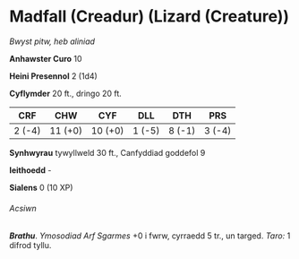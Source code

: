 # Madfall (Creadur) (Lizard (Creature))

*Bwyst pitw, heb aliniad*

**Anhawster Curo** 10

**Heini Presennol** 2 (1d4)

**Cyflymder** 20 ft., dringo 20 ft.

| CRF    | CHW     | CYF     | DLL    | DTH    | PRS    |
|--------|---------|---------|--------|--------|--------|
| 2 (-4) | 11 (+0) | 10 (+0) | 1 (-5) | 8 (-1) | 3 (-4) |

**Synhwyrau** tywyllweld 30 ft., Canfyddiad goddefol 9

**Ieithoedd** -

**Sialens** 0 (10 XP)

###### Acsiwn

***Brathu***. *Ymosodiad Arf Sgarmes* +0 i fwrw, cyrraedd 5 tr., un targed. *Taro:* 1 difrod tyllu.